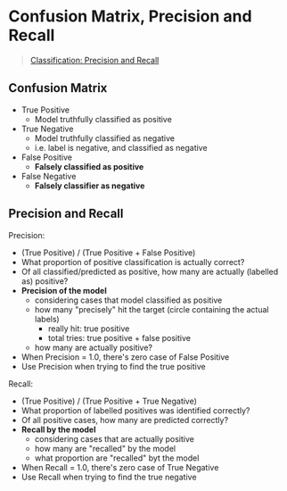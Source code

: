 # Confusion Matrix, Precision and Recall

> [Classification: Precision and Recall](https://developers.google.com/machine-learning/crash-course/classification/precision-and-recall)

## Confusion Matrix

- True Positive
  - Model truthfully classified as positive
- True Negative
  - Model truthfully classified as negative
  - i.e. label is negative, and classified as negative
- False Positive
  - **Falsely classified as positive**
- False Negative
  - **Falsely classifier as negative**

## Precision and Recall

Precision:

- (True Positive) / (True Positive + False Positive)
- What proportion of positive classification is actually correct?
- Of all classified/predicted as positive, how many are actually (labelled as) positive?
- **Precision of the model**
  - considering cases that model classified as positive
  - how many "precisely" hit the target (circle containing the actual labels)
    - really hit: true positive
    - total tries: true positive + false positive
  - how many are actually positive?
- When Precision = 1.0, there's zero case of False Positive
- Use Precision when trying to find the true positive

Recall:

- (True Positive) / (True Positive + True Negative)
- What proportion of labelled positives was identified correctly?
- Of all positive cases, how many are predicted correctly?
- **Recall by the model**
  - considering cases that are actually positive
  - how many are "recalled" by the model
  - what proportion are "recalled" byt the model
- When Recall = 1.0, there's zero case of True Negative
- Use Recall when trying to find the true negative
